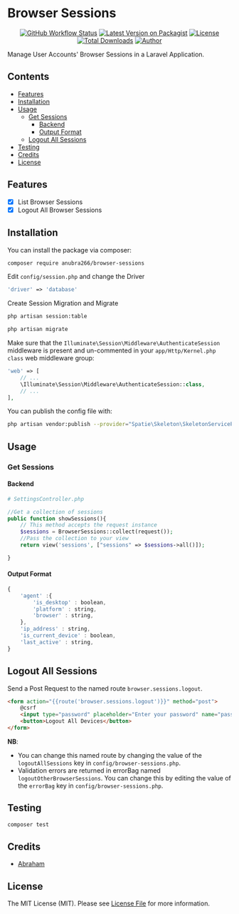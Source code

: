 # Browser Sessions

<div align="center">

[![GitHub Workflow Status](https://img.shields.io/github/workflow/status/anubra266/browser-sessions/Tests?style=for-the-badge)](https://github.com/anubra266/browser-sessions/actions?query=workflow%3ATests)
[![Latest Version on Packagist](https://img.shields.io/packagist/v/anubra266/browser-sessions.svg?style=for-the-badge&logo=packagist)](https://packagist.org/packages/anubra266/browser-sessions)
[![License](https://img.shields.io/github/license/anubra266/browser-sessions.svg?style=for-the-badge)](https://github.com/anubra266/browser-sessions/blob/master/LICENSE)
[![Total Downloads](https://img.shields.io/packagist/dt/anubra266/browser-sessions.svg?style=for-the-badge)](https://packagist.org/packages/anubra266/browser-sessions)
[![Author](https://img.shields.io/badge/author-@anubra266-blue.svg?style=for-the-badge)](https://github.com/anubra266)

</div>
Manage User Accounts' Browser Sessions in a Laravel Application.

## Contents

-   [Features](#Features)
-   [Installation](#installation)
-   [Usage](#Usage)
    -   [Get Sessions](#Get-Sessions)
        -   [Backend](#Backend)
        -   [Output Format](#Output-Format)
    -   [Logout All Sessions](#Logout-All-Sessions)
-   [Testing](#Testing)
-   [Credits](#Credits)
-   [License](#License)

## Features

-   [x] List Browser Sessions
-   [x] Logout All Browser Sessions

## Installation

You can install the package via composer:

```bash
composer require anubra266/browser-sessions
```

Edit `config/session.php` and change the Driver

```php
'driver' => 'database'
```

Create Session Migration and Migrate

```bash
php artisan session:table

php artisan migrate
```

Make sure that the `Illuminate\Session\Middleware\AuthenticateSession` middleware is present and un-commented in your `app/Http/Kernel.php class` web middleware group:

```php
'web' => [
    // ...
    \Illuminate\Session\Middleware\AuthenticateSession::class,
    // ...
],
```

You can publish the config file with:

```bash
php artisan vendor:publish --provider="Spatie\Skeleton\SkeletonServiceProvider" --tag="config"
```

## Usage

### Get Sessions

#### **Backend**

```php
# SettingsController.php

//Get a collection of sessions
public function showSessions(){
    // This method accepts the request instance
    $sessions = BrowserSessions::collect(request());
    //Pass the collection to your view
    return view('sessions', ["sessions" => $sessions->all()]);

}
```

#### **Output Format**

```js
{
    'agent' :{
        'is_desktop' : boolean,
        'platform' : string,
        'browser' : string,
    },
    'ip_address' : string,
    'is_current_device' : boolean,
    'last_active' : string,
}
```

## Logout All Sessions

Send a Post Request to the named route `browser.sessions.logout`.

```html
<form action="{{route('browser.sessions.logout')}}" method="post">
    @csrf
    <input type="password" placeholder="Enter your password" name="password" />
    <button>Logout All Devices</button>
</form>
```

**NB**:

-   You can change this named route by changing the value of the `logoutAllSessions` key in `config/browser-sessions.php`.
-   Validation errors are returned in errorBag named `logoutOtherBrowserSessions`. You can change this by editing the value of the `errorBag` key in `config/browser-sessions.php`.

## Testing

```bash
composer test
```

## Credits

-   [Abraham](https://github.com/Abraham)

## License

The MIT License (MIT). Please see [License File](LICENSE.md) for more information.
